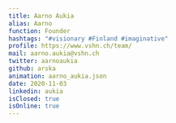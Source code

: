 ```yaml
---
title: Aarno Aukia
alias: Aarno
function: Founder
hashtags: "#visionary #Finland #imaginative"
profile: https://www.vshn.ch/team/
mail: aarno.aukia@vshn.ch
twitter: aarnoaukia
github: arska
animation: aarno_aukia.json
date: 2020-11-03
linkedin: aukia
isClosed: true
isOnline: true
---
```


